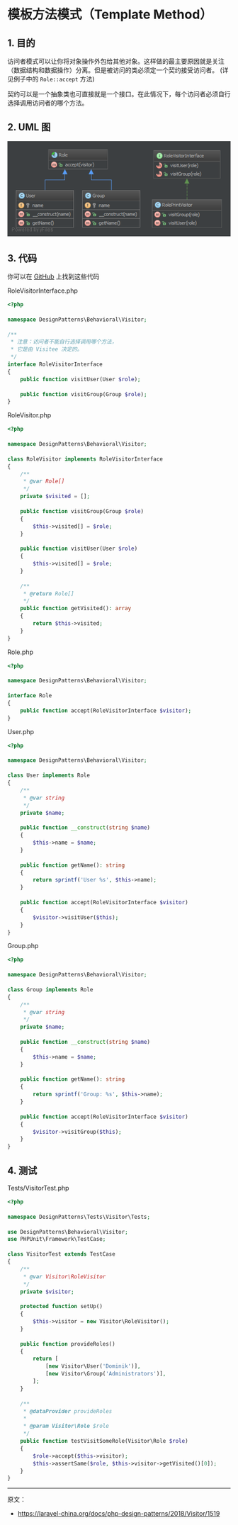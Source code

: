 # 模板方法模式（Template Method）

## 1. 目的

访问者模式可以让你将对象操作外包给其他对象。这样做的最主要原因就是关注（数据结构和数据操作）分离。但是被访问的类必须定一个契约接受访问者。 (详见例子中的 `Role::accept` 方法)

契约可以是一个抽象类也可直接就是一个接口。在此情况下，每个访问者必须自行选择调用访问者的哪个方法。

## 2. UML 图

![](assets/Visitor.png)

## 3. 代码

你可以在 [GitHub](https://github.com/domnikl/DesignPatternsPHP/tree/master/Behavioral/Visitor) 上找到这些代码

RoleVisitorInterface.php

```php
<?php

namespace DesignPatterns\Behavioral\Visitor;

/**
 * 注意：访问者不能自行选择调用哪个方法，
 * 它是由 Visitee 决定的。
 */
interface RoleVisitorInterface
{
    public function visitUser(User $role);

    public function visitGroup(Group $role);
}
```

RoleVisitor.php

```php
<?php

namespace DesignPatterns\Behavioral\Visitor;

class RoleVisitor implements RoleVisitorInterface
{
    /**
     * @var Role[]
     */
    private $visited = [];

    public function visitGroup(Group $role)
    {
        $this->visited[] = $role;
    }

    public function visitUser(User $role)
    {
        $this->visited[] = $role;
    }

    /**
     * @return Role[]
     */
    public function getVisited(): array
    {
        return $this->visited;
    }
}
```

Role.php

```php
<?php

namespace DesignPatterns\Behavioral\Visitor;

interface Role
{
    public function accept(RoleVisitorInterface $visitor);
}
```

User.php

```php
<?php

namespace DesignPatterns\Behavioral\Visitor;

class User implements Role
{
    /**
     * @var string
     */
    private $name;

    public function __construct(string $name)
    {
        $this->name = $name;
    }

    public function getName(): string
    {
        return sprintf('User %s', $this->name);
    }

    public function accept(RoleVisitorInterface $visitor)
    {
        $visitor->visitUser($this);
    }
}
```

Group.php

```php
<?php

namespace DesignPatterns\Behavioral\Visitor;

class Group implements Role
{
    /**
     * @var string
     */
    private $name;

    public function __construct(string $name)
    {
        $this->name = $name;
    }

    public function getName(): string
    {
        return sprintf('Group: %s', $this->name);
    }

    public function accept(RoleVisitorInterface $visitor)
    {
        $visitor->visitGroup($this);
    }
}
```

## 4. 测试

Tests/VisitorTest.php

```php
<?php

namespace DesignPatterns\Tests\Visitor\Tests;

use DesignPatterns\Behavioral\Visitor;
use PHPUnit\Framework\TestCase;

class VisitorTest extends TestCase
{
    /**
     * @var Visitor\RoleVisitor
     */
    private $visitor;

    protected function setUp()
    {
        $this->visitor = new Visitor\RoleVisitor();
    }

    public function provideRoles()
    {
        return [
            [new Visitor\User('Dominik')],
            [new Visitor\Group('Administrators')],
        ];
    }

    /**
     * @dataProvider provideRoles
     *
     * @param Visitor\Role $role
     */
    public function testVisitSomeRole(Visitor\Role $role)
    {
        $role->accept($this->visitor);
        $this->assertSame($role, $this->visitor->getVisited()[0]);
    }
}
```

----

原文：

- https://laravel-china.org/docs/php-design-patterns/2018/Visitor/1519